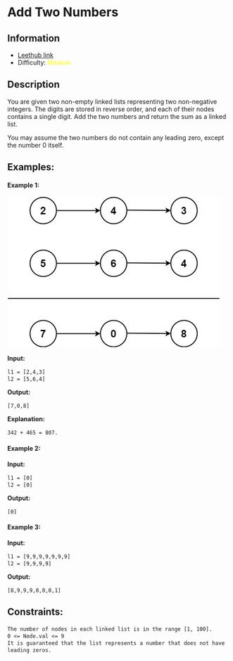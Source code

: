 # Add Two Numbers
## Information
* [Leethub link](https://leetcode.com/problems/add-two-numbers/)
* Difficulty: <span style="color: yellow">Medium</span>

## Description

You are given two non-empty linked lists representing two non-negative integers. The digits are stored in reverse order, and each of their nodes contains a single digit. Add the two numbers and return the sum as a linked list.

You may assume the two numbers do not contain any leading zero, except the number 0 itself.

## Examples:


#### Example 1:
![Alt text](../../assets/0002_add_two_numbers/addtwonumber1.jpg)

<b>Input:</b>
```
l1 = [2,4,3]
l2 = [5,6,4]
```
<b>Output:</b>
```
[7,0,8]
```
<b>Explanation:</b>
```
342 + 465 = 807.
```
#### Example 2:

<b>Input:</b>
```
l1 = [0]
l2 = [0]
```

<b>Output:</b>
```
[0]
```
#### Example 3:

<b> Input:</b>
```
l1 = [9,9,9,9,9,9,9]
l2 = [9,9,9,9]
```
<b>Output:</b>
```
[8,9,9,9,0,0,0,1]
```


## Constraints:

    The number of nodes in each linked list is in the range [1, 100].
    0 <= Node.val <= 9
    It is guaranteed that the list represents a number that does not have leading zeros.

